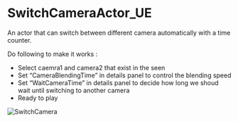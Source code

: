 # SwitchCameraActor_UE

An actor that can switch between different camera automatically with a time counter.

Do following to make it works :

- Select caemra1 and camera2 that exist in the seen
- Set “CameraBlendingTime” in details panel to control the blending speed
- Set “WaitCameraTime” in details panel to decide how long we shoud wait until switching to another camera
- Ready to play

![SwitchCamera](https://github.com/TimChen1383/SwitchCameraActor_UE/assets/37008451/ee619b7e-e929-41ac-b2af-10d1455716d8)

